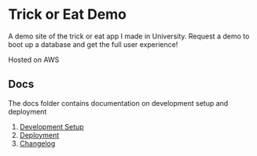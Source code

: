 # Trick or Eat Demo

A demo site of the trick or eat app I made in University. Request a demo to boot up a database and get the full user experience!

Hosted on AWS

## Docs

The docs folder contains documentation on development setup and deployment

  1. [Development Setup](docs/application-setup.md)
  2. [Deployment](docs/deployment.md)
  3. [Changelog](docs/version-notes.md)
